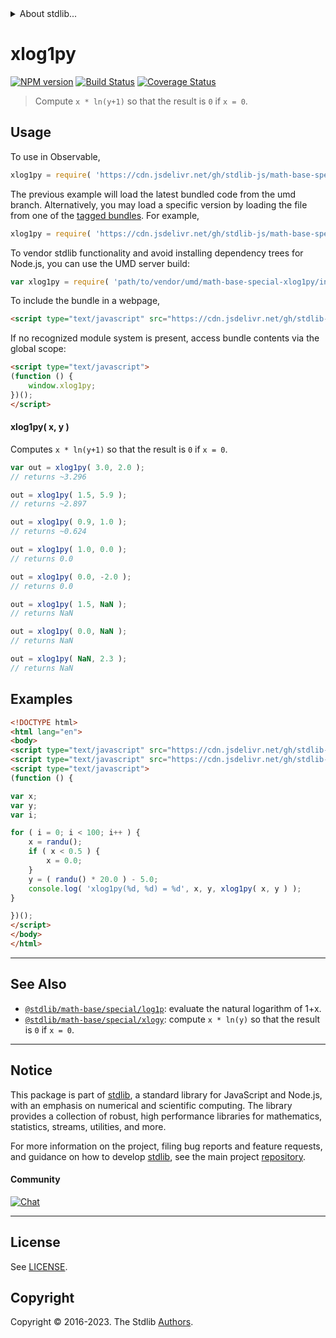 <!--

@license Apache-2.0

Copyright (c) 2018 The Stdlib Authors.

Licensed under the Apache License, Version 2.0 (the "License");
you may not use this file except in compliance with the License.
You may obtain a copy of the License at

   http://www.apache.org/licenses/LICENSE-2.0

Unless required by applicable law or agreed to in writing, software
distributed under the License is distributed on an "AS IS" BASIS,
WITHOUT WARRANTIES OR CONDITIONS OF ANY KIND, either express or implied.
See the License for the specific language governing permissions and
limitations under the License.

-->


<details>
  <summary>
    About stdlib...
  </summary>
  <p>We believe in a future in which the web is a preferred environment for numerical computation. To help realize this future, we've built stdlib. stdlib is a standard library, with an emphasis on numerical and scientific computation, written in JavaScript (and C) for execution in browsers and in Node.js.</p>
  <p>The library is fully decomposable, being architected in such a way that you can swap out and mix and match APIs and functionality to cater to your exact preferences and use cases.</p>
  <p>When you use stdlib, you can be absolutely certain that you are using the most thorough, rigorous, well-written, studied, documented, tested, measured, and high-quality code out there.</p>
  <p>To join us in bringing numerical computing to the web, get started by checking us out on <a href="https://github.com/stdlib-js/stdlib">GitHub</a>, and please consider <a href="https://opencollective.com/stdlib">financially supporting stdlib</a>. We greatly appreciate your continued support!</p>
</details>

# xlog1py

[![NPM version][npm-image]][npm-url] [![Build Status][test-image]][test-url] [![Coverage Status][coverage-image]][coverage-url] <!-- [![dependencies][dependencies-image]][dependencies-url] -->

> Compute `x * ln(y+1)` so that the result is `0` if `x = 0`.



<section class="usage">

## Usage

To use in Observable,

```javascript
xlog1py = require( 'https://cdn.jsdelivr.net/gh/stdlib-js/math-base-special-xlog1py@umd/browser.js' )
```
The previous example will load the latest bundled code from the umd branch. Alternatively, you may load a specific version by loading the file from one of the [tagged bundles](https://github.com/stdlib-js/math-base-special-xlog1py/tags). For example,

```javascript
xlog1py = require( 'https://cdn.jsdelivr.net/gh/stdlib-js/math-base-special-xlog1py@v0.1.1-umd/browser.js' )
```

To vendor stdlib functionality and avoid installing dependency trees for Node.js, you can use the UMD server build:

```javascript
var xlog1py = require( 'path/to/vendor/umd/math-base-special-xlog1py/index.js' )
```

To include the bundle in a webpage,

```html
<script type="text/javascript" src="https://cdn.jsdelivr.net/gh/stdlib-js/math-base-special-xlog1py@umd/browser.js"></script>
```

If no recognized module system is present, access bundle contents via the global scope:

```html
<script type="text/javascript">
(function () {
    window.xlog1py;
})();
</script>
```

#### xlog1py( x, y )

Computes `x * ln(y+1)` so that the result is `0` if `x = 0`.

```javascript
var out = xlog1py( 3.0, 2.0 );
// returns ~3.296

out = xlog1py( 1.5, 5.9 );
// returns ~2.897

out = xlog1py( 0.9, 1.0 );
// returns ~0.624

out = xlog1py( 1.0, 0.0 );
// returns 0.0

out = xlog1py( 0.0, -2.0 );
// returns 0.0

out = xlog1py( 1.5, NaN );
// returns NaN

out = xlog1py( 0.0, NaN );
// returns NaN

out = xlog1py( NaN, 2.3 );
// returns NaN
```

</section>

<!-- /.usage -->

<section class="examples">

## Examples

<!-- eslint no-undef: "error" -->

```html
<!DOCTYPE html>
<html lang="en">
<body>
<script type="text/javascript" src="https://cdn.jsdelivr.net/gh/stdlib-js/random-base-randu@umd/browser.js"></script>
<script type="text/javascript" src="https://cdn.jsdelivr.net/gh/stdlib-js/math-base-special-xlog1py@umd/browser.js"></script>
<script type="text/javascript">
(function () {

var x;
var y;
var i;

for ( i = 0; i < 100; i++ ) {
    x = randu();
    if ( x < 0.5 ) {
        x = 0.0;
    }
    y = ( randu() * 20.0 ) - 5.0;
    console.log( 'xlog1py(%d, %d) = %d', x, y, xlog1py( x, y ) );
}

})();
</script>
</body>
</html>
```

</section>

<!-- /.examples -->

<!-- Section for related `stdlib` packages. Do not manually edit this section, as it is automatically populated. -->

<section class="related">

* * *

## See Also

-   <span class="package-name">[`@stdlib/math-base/special/log1p`][@stdlib/math/base/special/log1p]</span><span class="delimiter">: </span><span class="description">evaluate the natural logarithm of 1+x.</span>
-   <span class="package-name">[`@stdlib/math-base/special/xlogy`][@stdlib/math/base/special/xlogy]</span><span class="delimiter">: </span><span class="description">compute `x * ln(y)` so that the result is `0` if `x = 0`.</span>

</section>

<!-- /.related -->

<!-- Section for all links. Make sure to keep an empty line after the `section` element and another before the `/section` close. -->


<section class="main-repo" >

* * *

## Notice

This package is part of [stdlib][stdlib], a standard library for JavaScript and Node.js, with an emphasis on numerical and scientific computing. The library provides a collection of robust, high performance libraries for mathematics, statistics, streams, utilities, and more.

For more information on the project, filing bug reports and feature requests, and guidance on how to develop [stdlib][stdlib], see the main project [repository][stdlib].

#### Community

[![Chat][chat-image]][chat-url]

---

## License

See [LICENSE][stdlib-license].


## Copyright

Copyright &copy; 2016-2023. The Stdlib [Authors][stdlib-authors].

</section>

<!-- /.stdlib -->

<!-- Section for all links. Make sure to keep an empty line after the `section` element and another before the `/section` close. -->

<section class="links">

[npm-image]: http://img.shields.io/npm/v/@stdlib/math-base-special-xlog1py.svg
[npm-url]: https://npmjs.org/package/@stdlib/math-base-special-xlog1py

[test-image]: https://github.com/stdlib-js/math-base-special-xlog1py/actions/workflows/test.yml/badge.svg?branch=v0.1.1
[test-url]: https://github.com/stdlib-js/math-base-special-xlog1py/actions/workflows/test.yml?query=branch:v0.1.1

[coverage-image]: https://img.shields.io/codecov/c/github/stdlib-js/math-base-special-xlog1py/main.svg
[coverage-url]: https://codecov.io/github/stdlib-js/math-base-special-xlog1py?branch=main

<!--

[dependencies-image]: https://img.shields.io/david/stdlib-js/math-base-special-xlog1py.svg
[dependencies-url]: https://david-dm.org/stdlib-js/math-base-special-xlog1py/main

-->

[chat-image]: https://img.shields.io/gitter/room/stdlib-js/stdlib.svg
[chat-url]: https://app.gitter.im/#/room/#stdlib-js_stdlib:gitter.im

[stdlib]: https://github.com/stdlib-js/stdlib

[stdlib-authors]: https://github.com/stdlib-js/stdlib/graphs/contributors

[umd]: https://github.com/umdjs/umd
[es-module]: https://developer.mozilla.org/en-US/docs/Web/JavaScript/Guide/Modules

[deno-url]: https://github.com/stdlib-js/math-base-special-xlog1py/tree/deno
[umd-url]: https://github.com/stdlib-js/math-base-special-xlog1py/tree/umd
[esm-url]: https://github.com/stdlib-js/math-base-special-xlog1py/tree/esm
[branches-url]: https://github.com/stdlib-js/math-base-special-xlog1py/blob/main/branches.md

[stdlib-license]: https://raw.githubusercontent.com/stdlib-js/math-base-special-xlog1py/main/LICENSE

<!-- <related-links> -->

[@stdlib/math/base/special/log1p]: https://github.com/stdlib-js/math-base-special-log1p/tree/umd

[@stdlib/math/base/special/xlogy]: https://github.com/stdlib-js/math-base-special-xlogy/tree/umd

<!-- </related-links> -->

</section>

<!-- /.links -->
